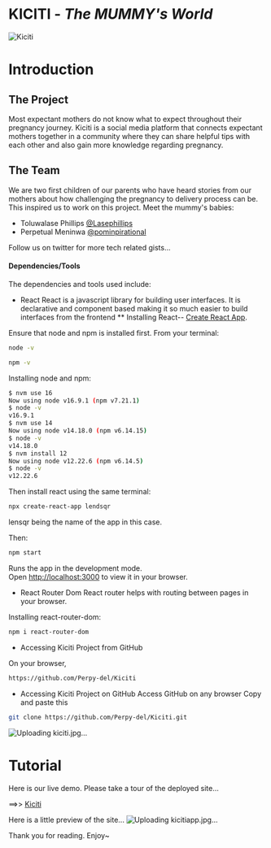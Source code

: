 # KICITI - *The MUMMY's World*

![Kiciti]()

# Introduction

## The Project
Most expectant mothers do not know what to expect throughout their pregnancy journey. Kiciti is a social media platform that connects expectant mothers together in a community where they can share helpful tips with each other and also gain more knowledge regarding pregnancy.

## The Team
We are two first children of our parents who have heard stories from our mothers about how challenging the pregnancy to delivery process can be. This inspired us to work on this project. Meet the mummy's babies:
-  Toluwalase Phillips [@Lasephillips](twitter.com/lasephillips)
-  Perpetual Meninwa [@pominpirational](https://twitter.com/pominpirational)

Follow us on twitter for more tech related gists...

#### Dependencies/Tools
The dependencies and tools used include:
- React
React is a javascript library for building user interfaces. It is declarative and component based making it so much easier to build interfaces from the frontend
** Installing React--
[Create React App](https://github.com/facebook/create-react-app).

Ensure that node and npm is installed first. From your terminal:

```bash
node -v
```

```bash
npm -v
```

Installing node and npm:

```bash
$ nvm use 16
Now using node v16.9.1 (npm v7.21.1)
$ node -v
v16.9.1
$ nvm use 14
Now using node v14.18.0 (npm v6.14.15)
$ node -v
v14.18.0
$ nvm install 12
Now using node v12.22.6 (npm v6.14.5)
$ node -v
v12.22.6
```

Then install react using the same terminal:

```bash
npx create-react-app lendsqr
```

lensqr being the name of the app in this case.

Then:

```bash
npm start
```

Runs the app in the development mode.\
Open [http://localhost:3000](http://localhost:3000) to view it in your browser.

- React Router Dom
React router helps with routing between pages in your browser.

Installing react-router-dom:

```bash
npm i react-router-dom
```

- Accessing Kiciti Project from GitHub

On your browser,

```bash
https://github.com/Perpy-del/Kiciti
```

- Accessing Kiciti Project on GitHub 
Access GitHub on any browser
Copy and paste this
```bash
git clone https://github.com/Perpy-del/Kiciti.git
```
![Uploading kiciti.jpg…](C:\Users\USER\Desktop\kiciti.jpg)


# Tutorial

Here is our live demo. Please take a tour of the deployed site... 

==>> [Kiciti](https://kiciti.netlify.app/)

Here is a little preview of the site...
![Uploading kicitiapp.jpg…]()

Thank you for reading. Enjoy~
